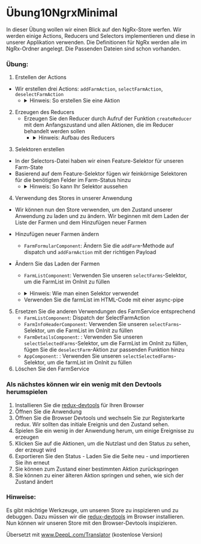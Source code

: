 # Übung10NgrxMinimal

In dieser Übung wollen wir einen Blick auf den NgRx-Store werfen. Wir werden einige Actions, Reducers und Selectors implementieren und diese in unserer Applikation verwenden.
Die Definitionen für NgRx werden alle im NgRx-Ordner angelegt. Die Passenden Dateien sind schon vorhanden.

### Übung:
1. Erstellen der Actions
- Wir erstellen drei Actions: `addFarmAction`, `selectFarmAction`, `deselectFarmAction`
  - <details><summary>Hinweis: So erstellen Sie eine Aktion</summary>

    ```Typescript
    importieren Sie {createAction, props} aus "@ngrx/store";

    export const actionNameAction = createAction("actionName", props<Payload>())
    ```
</details>


2. Erzeugen des Reducers
   - Erzeugen Sie den Reducer durch Aufruf der Funktion `createReducer` mit dem Anfangszustand und allen Aktionen, die im Reducer behandelt werden sollen
      - <details><summary>Hinweis: Aufbau des Reducers</summary>
        Für jede Aktion rufen wir die `on'-Funktion auf, um zu definieren, wie der Reducer auf diese spezielle Aktion reagieren soll.

        Es ist wichtig, den Zustand auf unveränderliche Weise zu ändern. Also erstellen wir neue Objekte, anstatt die bestehenden zu verändern.

        ```Typeskript
        const _farmReducer = createReducer(
        initialState,
        on(addFarmAction, (state, props) => {
            return {
            state,
            farms: [...state.farms, props]
            }
        }),...

        ```
</details>

3. Selektoren erstellen
- In der Selectors-Datei haben wir einen Feature-Selektor für unseren Farm-State
- Basierend auf dem Feature-Selektor fügen wir feinkörnige Selektoren für die benötigten Felder im Farm-Status hinzu
  - <details><summary>Hinweis: So kann Ihr Selektor aussehen</summary>
  
    ````Typescript
    export interface AppState {
    farmFeature: FarmState
    }

    export const selectFarmFeature = (state: AppState) => state.farmFeature
    export const selectFarms = createSelector(selectFarmFeature, (state: FarmState) => state.farms)
    export const selectSelectedFarm = createSelector(selectFarmFeature, (state: FarmState) => state.selectedFarm)
    ```
  </details>

4. Verwendung des Stores in unserer Anwendung
- Wir können nun den Store verwenden, um den Zustand unserer Anwendung zu laden und zu ändern. Wir beginnen mit dem Laden der Liste der Farmen und dem Hinzufügen neuer Farmen
- Hinzufügen neuer Farmen ändern
  - `FarmFormularComponent`: Ändern Sie die `addFarm`-Methode auf dispatch und `addFarmAction` mit der richtigen Payload
- Ändern Sie das Laden der Farmen
  - `FarmListComponent`: Verwenden Sie unseren `selectFarms`-Selektor, um die FarmList im OnInit zu füllen
  - <details><summary>Hinweis: Wie man einen Selektor verwendet</summary>
  
    ````Typescript
    this.farmList$ = store.pipe(map(
        state => selectFarms(state)
    ))
    ```
  </details>

    - Verwenden Sie die farmList im HTML-Code mit einer async-pipe

5. Ersetzen Sie die anderen Verwendungen des FarmService entsprechend
    - `FarmListComponent`: Dispatch der SelectFarmAction
    - `FarmInfoHeaderComponent`:  Verwenden Sie unseren `selectFarms`-Selektor, um die FarmList im OnInit zu füllen
    - `FarmDetailsComponent`: :  Verwenden Sie unseren `selectSelectedFarms`-Selektor, um die FarmList im OnInit zu füllen, fügen Sie die `deselectFarm`-Aktion zur passenden Funktion hinzu
    - `AppComponent`: :  Verwenden Sie unseren `selectSelectedFarms`-Selektor, um die farmList im OnInit zu füllen
6. Löschen Sie den FarmService

### Als nächstes können wir ein wenig mit den Devtools herumspielen
1. Installieren Sie die [redux-devtools](https://github.com/reduxjs/redux-devtools) für Ihren Browser
2. Öffnen Sie die Anwendung
3. Öffnen Sie die Browser Devtools und wechseln Sie zur Registerkarte redux. Wir sollten das initiale Ereignis und den Zustand sehen.
4. Spielen Sie ein wenig in der Anwendung herum, um einige Ereignisse zu erzeugen
5. Klicken Sie auf die Aktionen, um die Nutzlast und den Status zu sehen, der erzeugt wird
6. Exportieren Sie den Status - Laden Sie die Seite neu - und importieren Sie ihn erneut
7. Sie können zum Zustand einer bestimmten Aktion zurückspringen
8. Sie können zu einer älteren Aktion springen und sehen, wie sich der Zustand ändert


### Hinweise:
Es gibt mächtige Werkzeuge, um unseren Store zu inspizieren und zu debuggen. Dazu müssen wir die [redux-devtools](https://github.com/reduxjs/redux-devtools) im Browser installieren. Nun können wir unseren Store mit den Browser-Devtools inspizieren.

Übersetzt mit www.DeepL.com/Translator (kostenlose Version)
